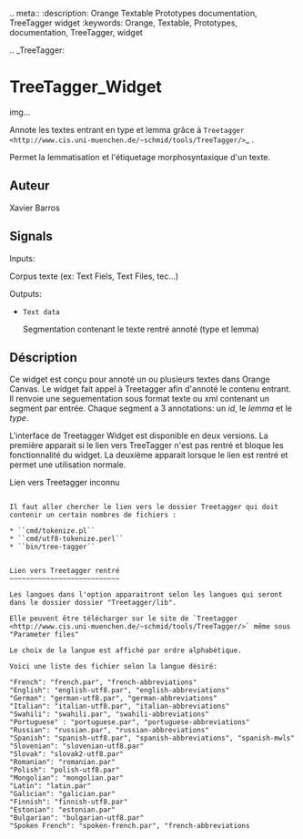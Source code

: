 .. meta::
   :description: Orange Textable Prototypes documentation, TreeTagger 
                 widget
   :keywords: Orange, Textable, Prototypes, documentation, TreeTagger,
              widget

.. _TreeTagger:

TreeTagger_Widget
=================

img...

Annote les textes entrant en type et lemma grâce à `Treetagger 
<http://www.cis.uni-muenchen.de/~schmid/tools/TreeTagger/>`_ .

Permet la lemmatisation et l'étiquetage morphosyntaxique d'un texte.

Auteur
------

Xavier Barros

Signals
-------

Inputs: 

   Corpus texte (ex: Text Fiels, Text Files, tec...)

Outputs:

* ``Text data``

  Segmentation contenant le texte rentré annoté (type et lemma)

Déscription
-----------

Ce widget est conçu pour annoté un ou plusieurs textes dans Orange Canvas. 
Le widget fait appel à Treetagger afin d'annoté le contenu entrant.
Il renvoie une seguementation sous format texte ou xml contenant un segment par entrée.
Chaque segment a 3 annotations: un *id*, le *lemma* et le *type*.

L'interface de Treetagger Widget est disponible en deux versions.
La première apparait si le lien vers TreeTagger n'est pas rentré et bloque les fonctionnalité du widget.
La deuxième apparait lorsque le lien est rentré et permet une utilisation normale.

Lien vers Treetagger inconnu
~~~~~~~~~~~~~~~~~~~~~~~~~~~~

Il faut aller chercher le lien vers le dossier Treetagger qui doit contenir un certain nombres de fichiers :

* ``cmd/tokenize.pl``
* ``cmd/utf8-tokenize.perl``
* ``bin/tree-tagger``


Lien vers Treetagger rentré
~~~~~~~~~~~~~~~~~~~~~~~~~~~

Les langues dans l'option apparaitront selon les langues qui seront dans le dossier dossier "Treetagger/lib".

Elle peuvent être télécharger sur le site de `Treetagger <http://www.cis.uni-muenchen.de/~schmid/tools/TreeTagger/>` même sous "Parameter files"

Le choix de la langue est affiché par ordre alphabétique.

Voici une liste des fichier selon la langue désiré:

"French": "french.par", "french-abbreviations"
"English": "english-utf8.par", "english-abbreviations"
"German": "german-utf8.par", "german-abbreviations"
"Italian": "italian-utf8.par", "italian-abbreviations"
"Swahili": "swahili.par", "swahili-abbreviations"
"Portuguese" : "portuguese.par", "portuguese-abbreviations"
"Russian": "russian.par", "russian-abbreviations"
"Spanish": "spanish-utf8.par", "spanish-abbreviations", "spanish-mwls"
"Slovenian": "slovenian-utf8.par"
"Slovak": "slovak2-utf8.par"
"Romanian": "romanian.par"
"Polish": "polish-utf8.par"
"Mongolian": "mongolian.par"
"Latin": "latin.par"
"Galician": "galician.par"
"Finnish": "finnish-utf8.par"
"Estonian": "estonian.par"
"Bulgarian": "bulgarian-utf8.par"
"Spoken French": "spoken-french.par", "french-abbreviations



